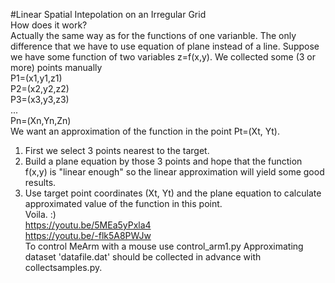 #Linear Spatial Intepolation on an Irregular Grid<br>
How does it work?<br>
Actually the same way as for the functions of one varianble. The only difference that we have to use equation of plane instead of a line.
Suppose we have some function of two variables z=f(x,y). We collected some (3 or more)  points manually <br>
P1=(x1,y1,z1) <br>
P2=(x2,y2,z2)<br>
P3=(x3,y3,z3) <br>
 ... <br>
Pn=(Xn,Yn,Zn)<br>
We want an approximation of the function in the point Pt=(Xt, Yt).<br>
1. First we select 3 points nearest to the target. <br>
2. Build a plane equation by those 3 points and hope that the function f(x,y) is "linear enough" so the linear approximation will yield some good results.<br>
3. Use target point coordinates (Xt, Yt) and the plane equation to calculate approximated value of the function in this point.<br>
Voila. :)<br>
https://youtu.be/5MEa5yPxla4 <br>
https://youtu.be/-flk5A8PWJw <br>
To control MeArm with a mouse use control_arm1.py
Approximating dataset 'datafile.dat' should be collected in advance with collectsamples.py.
